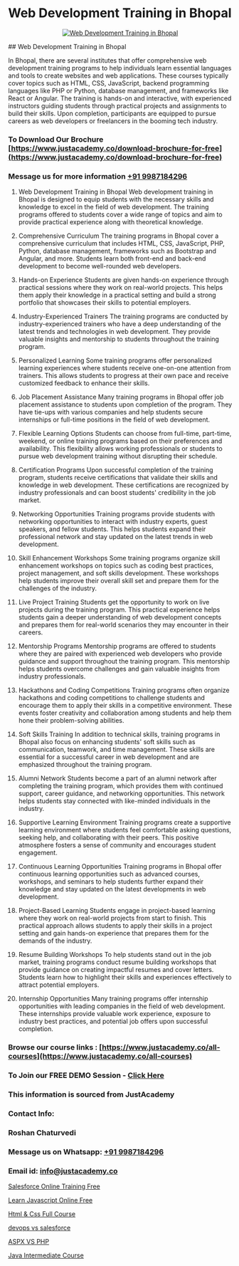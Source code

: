 # Web Development Training in Bhopal

<p align="center">
  <a href="https://justacademy.co/program-detail/full-stack-web-development">
    <img src="https://justacademy.co/storage2/program_images/1704700371.webp" alt="Web Development Training in Bhopal">
  </a>
</p>
## Web Development Training in Bhopal

In Bhopal, there are several institutes that offer comprehensive web development training programs to help individuals learn essential languages and tools to create websites and web applications. These courses typically cover topics such as HTML, CSS, JavaScript, backend programming languages like PHP or Python, database management, and frameworks like React or Angular. The training is hands-on and interactive, with experienced instructors guiding students through practical projects and assignments to build their skills. Upon completion, participants are equipped to pursue careers as web developers or freelancers in the booming tech industry.
### To Download Our Brochure [https://www.justacademy.co/download-brochure-for-free](https://www.justacademy.co/download-brochure-for-free)
### Message us for more information [+91 9987184296](https://api.whatsapp.com/send?phone=919987184296)
1) Web Development Training in Bhopal
Web development training in Bhopal is designed to equip students with the necessary skills and knowledge to excel in the field of web development. The training programs offered to students cover a wide range of topics and aim to provide practical experience along with theoretical knowledge.

2) Comprehensive Curriculum
The training programs in Bhopal cover a comprehensive curriculum that includes HTML, CSS, JavaScript, PHP, Python, database management, frameworks such as Bootstrap and Angular, and more. Students learn both front-end and back-end development to become well-rounded web developers.

3) Hands-on Experience
Students are given hands-on experience through practical sessions where they work on real-world projects. This helps them apply their knowledge in a practical setting and build a strong portfolio that showcases their skills to potential employers.

4) Industry-Experienced Trainers
The training programs are conducted by industry-experienced trainers who have a deep understanding of the latest trends and technologies in web development. They provide valuable insights and mentorship to students throughout the training program.

5) Personalized Learning
Some training programs offer personalized learning experiences where students receive one-on-one attention from trainers. This allows students to progress at their own pace and receive customized feedback to enhance their skills.

6) Job Placement Assistance
Many training programs in Bhopal offer job placement assistance to students upon completion of the program. They have tie-ups with various companies and help students secure internships or full-time positions in the field of web development.

7) Flexible Learning Options
Students can choose from full-time, part-time, weekend, or online training programs based on their preferences and availability. This flexibility allows working professionals or students to pursue web development training without disrupting their schedule.

8) Certification Programs
Upon successful completion of the training program, students receive certifications that validate their skills and knowledge in web development. These certifications are recognized by industry professionals and can boost students' credibility in the job market.

9) Networking Opportunities
Training programs provide students with networking opportunities to interact with industry experts, guest speakers, and fellow students. This helps students expand their professional network and stay updated on the latest trends in web development.

10) Skill Enhancement Workshops
Some training programs organize skill enhancement workshops on topics such as coding best practices, project management, and soft skills development. These workshops help students improve their overall skill set and prepare them for the challenges of the industry.

11) Live Project Training
Students get the opportunity to work on live projects during the training program. This practical experience helps students gain a deeper understanding of web development concepts and prepares them for real-world scenarios they may encounter in their careers.

12) Mentorship Programs
Mentorship programs are offered to students where they are paired with experienced web developers who provide guidance and support throughout the training program. This mentorship helps students overcome challenges and gain valuable insights from industry professionals.

13) Hackathons and Coding Competitions
Training programs often organize hackathons and coding competitions to challenge students and encourage them to apply their skills in a competitive environment. These events foster creativity and collaboration among students and help them hone their problem-solving abilities.

14) Soft Skills Training
In addition to technical skills, training programs in Bhopal also focus on enhancing students' soft skills such as communication, teamwork, and time management. These skills are essential for a successful career in web development and are emphasized throughout the training program.

15) Alumni Network
Students become a part of an alumni network after completing the training program, which provides them with continued support, career guidance, and networking opportunities. This network helps students stay connected with like-minded individuals in the industry.

16) Supportive Learning Environment
Training programs create a supportive learning environment where students feel comfortable asking questions, seeking help, and collaborating with their peers. This positive atmosphere fosters a sense of community and encourages student engagement.

17) Continuous Learning Opportunities
Training programs in Bhopal offer continuous learning opportunities such as advanced courses, workshops, and seminars to help students further expand their knowledge and stay updated on the latest developments in web development.

18) Project-Based Learning
Students engage in project-based learning where they work on real-world projects from start to finish. This practical approach allows students to apply their skills in a project setting and gain hands-on experience that prepares them for the demands of the industry.

19) Resume Building Workshops
To help students stand out in the job market, training programs conduct resume building workshops that provide guidance on creating impactful resumes and cover letters. Students learn how to highlight their skills and experiences effectively to attract potential employers.

20) Internship Opportunities
Many training programs offer internship opportunities with leading companies in the field of web development. These internships provide valuable work experience, exposure to industry best practices, and potential job offers upon successful completion.

### Browse our course links : [https://www.justacademy.co/all-courses](https://www.justacademy.co/all-courses) 
### To Join our FREE DEMO Session - [Click Here](https://www.justacademy.co/register-for-course-demo)


### This information is sourced from JustAcademy
### Contact Info:
### Roshan Chaturvedi
### Message us on Whatsapp: [+91 9987184296](https://api.whatsapp.com/send?phone=919987184296)
### Email id: [info@justacademy.co](mailto:info@justacademy.co)
                
[Salesforce Online Training Free](https://www.linkedin.com/pulse/salesforce-online-training-free-justacademy-kolkata-evipe?trackingId=Eed8Hi6xCjJsnpVBlA4X0A%3D%3D&lipi=urn%3Ali%3Apage%3Ad_flagship3_company_admin%3Bul7GTKO7ThmTI9oLPnZkzg%3D%3D)

[Learn Javascript Online Free](https://www.linkedin.com/pulse/learn-javascript-online-free-justacademy-pune-ux1lc?trackingId=h3utHUk7xCa186Vkiu030A%3D%3D&lipi=urn%3Ali%3Apage%3Ad_flagship3_company_admin%3BXS20KxDuR2OiZGdryJTcxQ%3D%3D)

[Html & Css Full Course](https://medium.com/@mahi3106/html-css-full-course-d4a44fd90925)

[devops vs salesforce](https://medium.com/@justacademytraining/devops-vs-salesforce-8997f5d37de4)

[ASPX VS PHP](https://justacademyin.github.io/justacademy/aspx-vs-php)

[Java Intermediate Course](https://justacademyin.github.io/justacademy/java-intermediate-course)

